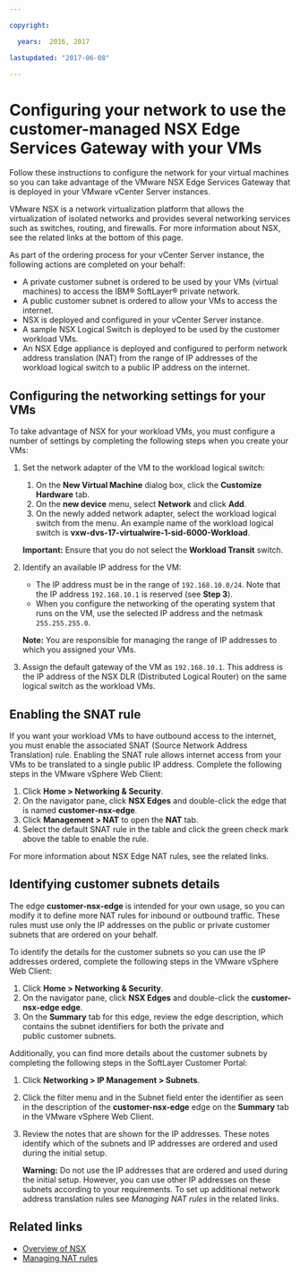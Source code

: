 ```yaml
---

copyright:

  years:  2016, 2017

lastupdated: "2017-06-08"

---
```


# Configuring your network to use the customer-managed NSX Edge Services Gateway with your VMs

Follow these instructions to configure the network for your virtual machines so you can take advantage of the VMware NSX Edge Services 
Gateway that is deployed in your VMware vCenter Server instances.

VMware NSX is a network virtualization platform that allows the virtualization of isolated networks and provides several networking 
services such as switches, routing, and firewalls. For more information about NSX, see the related links at the bottom of this page. 

As part of the ordering process for your vCenter Server instance, the following actions are completed on your behalf:
*  A private customer subnet is ordered to be used by your VMs (virtual machines) to access the IBM® SoftLayer® private network.
*  A public customer subnet is ordered to allow your VMs to access the internet.
*  NSX is deployed and configured in your vCenter Server instance.
*  A sample NSX Logical Switch is deployed to be used by the customer workload VMs.
*  An NSX Edge appliance is deployed and configured to perform network address translation (NAT) from the range of IP addresses of the 
workload logical switch to a public IP address on the internet.

## Configuring the networking settings for your VMs

To take advantage of NSX for your workload VMs, you must configure a number of settings by completing the following steps when you create your VMs:

1. Set the network adapter of the VM to the workload logical switch:
   1. On the **New Virtual Machine** dialog box, click the **Customize Hardware** tab.
   2. On the **new device** menu, select **Network** and click **Add**.
   3. On the newly added network adapter, select the workload logical switch from the menu. An example name of the workload logical switch 
   is **vxw-dvs-17-virtualwire-1-sid-6000-Workload**.

   **Important:** Ensure that you do not select the **Workload Transit** switch.
   
2. Identify an available IP address for the VM:
   *  The IP address must be in the range of `192.168.10.0/24`. Note that the IP address `192.168.10.1` is reserved (see **Step 3**).
   *  When you configure the networking of the operating system that runs on the VM, use the selected IP address and the netmask 
   `255.255.255.0`.

   **Note:** You are responsible for managing the range of IP addresses to which you assigned your VMs.
   
3. Assign the default gateway of the VM as `192.168.10.1`. This address is the IP address of the NSX DLR (Distributed Logical Router) on 
the same logical switch as the workload VMs.

## Enabling the SNAT rule

If you want your workload VMs to have outbound access to the internet, you must enable the associated SNAT (Source Network Address Translation) rule. Enabling the SNAT rule allows internet access from your VMs to be translated to a single public IP address. Complete the following steps in the VMware vSphere Web Client:

1. Click **Home > Networking & Security**.
2. On the navigator pane, click **NSX Edges** and double-click the edge that is named **customer-nsx-edge**.
3. Click **Management > NAT** to open the **NAT** tab.
4. Select the default SNAT rule in the table and click the green check mark above the table to enable the rule.

For more information about NSX Edge NAT rules, see the related links.

## Identifying customer subnets details

The edge **customer-nsx-edge** is intended for your own usage, so you can modify it to define more NAT rules for inbound or outbound traffic. These rules must use only the IP addresses on the public or private customer subnets that are ordered on your behalf.

To identify the details for the customer subnets so you can use the IP addresses ordered, complete the following steps in the VMware vSphere Web Client:

1. Click **Home > Networking & Security**.
2. On the navigator pane, click **NSX Edges** and double-click the **customer-nsx-edge edge**.
3. On the **Summary** tab for this edge, review the edge description, which contains the subnet identifiers for both the private and    
public customer subnets.

Additionally, you can find more details about the customer subnets by completing the following steps in the SoftLayer Customer Portal:

1. Click **Networking > IP Management > Subnets**.
2. Click the filter menu and in the Subnet field enter the identifier as seen in the description of the **customer-nsx-edge** edge on the **Summary** tab in the VMware vSphere Web Client.
3. Review the notes that are shown for the IP addresses. These notes identify which of the subnets and IP addresses are ordered and used during the initial setup.

   **Warning:** Do not use the IP addresses that are ordered and used during the initial setup. However, you can use other IP addresses on 
   these subnets according to your requirements. To set up additional network address translation rules see _Managing NAT rules_ in the 
   related links.

## Related links

* [Overview of NSX](https://pubs.vmware.com/NSX-62/topic/com.vmware.nsx-cross-vcenter-install.doc/GUID-10944155-28FF-46AA-AF56-7357E2F20AF4.html)
* [Managing NAT rules](https://pubs.vmware.com/NSX-62/topic/com.vmware.nsx.admin.doc/GUID-5896D8CF-20E0-4691-A9EB-83AFD9D36AFD.html)
